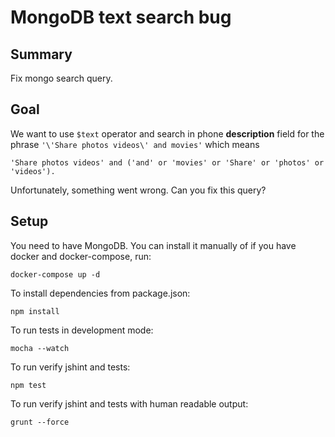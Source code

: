 # MongoDB text search bug

## Summary
Fix mongo search query.

## Goal
We want to use `$text` operator and search in phone **description** field for the phrase `'\'Share photos videos\' and movies'` which means 

    'Share photos videos' and ('and' or 'movies' or 'Share' or 'photos' or 'videos').
    
Unfortunately, something went wrong. Can you fix this query?

## Setup
You need to have MongoDB. You can install it manually of if you have docker and docker-compose, run:

    docker-compose up -d

To install dependencies from package.json:

    npm install

To run tests in development mode:

    mocha --watch

To run verify jshint and tests:

    npm test

To run verify jshint and tests with human readable output:

    grunt --force
